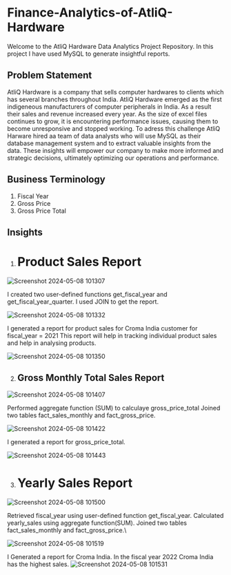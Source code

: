 # Finance-Analytics-of-AtliQ-Hardware

Welcome to the AtliQ Hardware Data Analytics Project Repository. In this project I have used MySQL to generate insightful reports.

## Problem Statement

AtliQ Hardware is a company that sells computer hardwares to clients which has several branches throughout India. AtliQ Hardware emerged as the first indigeneous manufacturers of computer peripherals in India. As a result their sales and revenue increased every year. As the size of excel files continues to grow, it is encountering performance issues, causing them to become unresponsive and stopped working. To adress this challenge AtliQ Harware hired aa team of data analysts who will use MySQL as their database management system and to extract valuable insights from the data. These insights will empower our company to make more informed and strategic decisions, ultimately optimizing our operations and performance.

## Business Terminology

1. Fiscal Year
2. Gross Price
3. Gross Price Total

   
## Insights

1. # Product Sales Report

![Screenshot 2024-05-08 101307](https://github.com/Kartiksinghbisen/Finance-Analytics-of-AtliQ-Hardware/assets/139736045/d2ad7e7f-5e18-468f-a09c-963dfbf95b36)



I created two user-defined functions get_fiscal_year and get_fiscal_year_quarter.
I used JOIN to get the report.

![Screenshot 2024-05-08 101332](https://github.com/Kartiksinghbisen/Finance-Analytics-of-AtliQ-Hardware/assets/139736045/bd7c7edb-b716-46bb-9b25-d9b0aa8539de)


I generated a report for product sales for Croma India customer for fiscal_year = 2021
This report will help in tracking individual product sales and help in analysing products.

![Screenshot 2024-05-08 101350](https://github.com/Kartiksinghbisen/Finance-Analytics-of-AtliQ-Hardware/assets/139736045/343def7a-2ac0-4d1e-8865-8b426ea95862)


2. ## Gross Monthly Total Sales Report


![Screenshot 2024-05-08 101407](https://github.com/Kartiksinghbisen/Finance-Analytics-of-AtliQ-Hardware/assets/139736045/ef5ec376-7347-4883-b6b0-b2cdae6776a8)

Performed aggregate function (SUM) to calculaye gross_price_total
Joined two tables fact_sales_monthly and fact_gross_price.

![Screenshot 2024-05-08 101422](https://github.com/Kartiksinghbisen/Finance-Analytics-of-AtliQ-Hardware/assets/139736045/1fa75060-431e-49ad-a3d2-cf69e49920b2)

I generated a report for gross_price_total.

![Screenshot 2024-05-08 101443](https://github.com/Kartiksinghbisen/Finance-Analytics-of-AtliQ-Hardware/assets/139736045/c406c93d-81a2-4cbb-bc54-95b22e973997)




3. # Yearly Sales Report

![Screenshot 2024-05-08 101500](https://github.com/Kartiksinghbisen/Finance-Analytics-of-AtliQ-Hardware/assets/139736045/89f6effa-9e1a-467a-aef8-3fee2a2ce4aa)

Retrieved fiscal_year using user-defined function get_fiscal_year.
Calculated yearly_sales using aggregate function(SUM).
Joined two tables fact_sales_monthly and fact_gross_price.\

![Screenshot 2024-05-08 101519](https://github.com/Kartiksinghbisen/Finance-Analytics-of-AtliQ-Hardware/assets/139736045/76f7caf9-5c09-4b8e-baa2-ea3572d91e55)


I Generated a report for Croma India.
In the fiscal year 2022 Croma India has the highest sales.
![Screenshot 2024-05-08 101531](https://github.com/Kartiksinghbisen/Finance-Analytics-of-AtliQ-Hardware/assets/139736045/8d3481d2-80ea-4622-9d33-586fd5de4f75)

